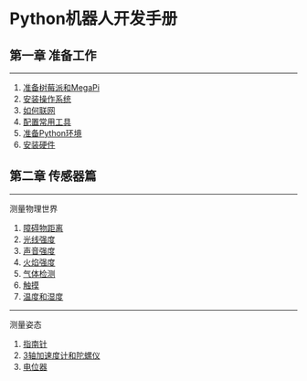 # Python机器人开发手册

## 第一章 准备工作
---
1. [准备树莓派和MegaPi](prepare.md)
2. [安装操作系统](install_system.md)
3. [如何联网](how_to_connect_the_internet.md)
4. [配置常用工具](configuration_for_rpi.md)
5. [准备Python环境](ready_for_python.md)
6. [安装硬件](prepare_for_hardware.md)

## 第二章 传感器篇
----
测量物理世界

1. [障碍物距离](ultrasonic_sensor.md)
2. [光线强度](light_sensor.md)
3. [声音强度](sound_sensor.md)
4. [火焰强度](flame_sensor.md)
5. [气体检测](gas_sensor.md)
6. [触摸](touch_sensor.md)
7. [温度和湿度](temperature.md)

----
测量姿态

1. [指南针](compass.md)
2. [3轴加速度计和陀螺仪](gyro.md)
3. [电位器](potentiometer.md)